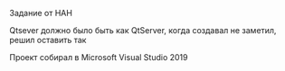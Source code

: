 Задание от НАН

Qtsever должно было быть как QtServer, когда создавал не заметил, решил оставить так

Проект собирал в Microsoft Visual Studio 2019